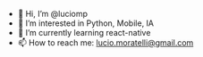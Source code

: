 - 👋 Hi, I’m @luciomp
- 👀 I’m interested in Python, Mobile, IA
- 🌱 I’m currently learning react-native
- 📫 How to reach me: lucio.moratelli@gmail.com
